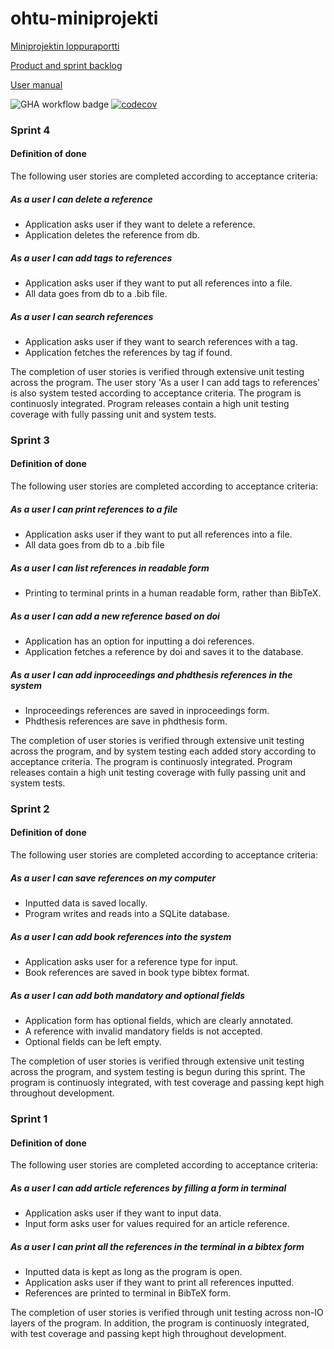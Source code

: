 # ohtu-miniprojekti

[Miniprojektin loppuraportti](https://docs.google.com/document/d/1xz-iKR21njZ1ltdNHVUsIpgpU9R3TVARSUKdSApDu8g/edit)

[Product and sprint backlog](https://docs.google.com/spreadsheets/d/1uLXQf_AoPL6ly2yu5XrqHldBCUcM7QaakHexxE-Yq5s/edit#gid=0)

[User manual](https://github.com/helinal/ohtu-miniprojekti/blob/main/documentation/user_manual.md)

![GHA workflow badge](https://github.com/helinal/ohtu-miniprojekti/workflows/CI/badge.svg)
[![codecov](https://codecov.io/gh/helinal/ohtu-miniprojekti/graph/badge.svg?token=71GPV9BTFQ)](https://codecov.io/gh/helinal/ohtu-miniprojekti)

### Sprint 4

#### Definition of done

The following user stories are completed according to acceptance criteria:

##### As a user I can delete a reference
 - Application asks user if they want to delete a reference.
 - Application deletes the reference from db.

##### As a user I can add tags to references
 - Application asks user if they want to put all references into a file.
 - All data goes from db to a .bib file.

##### As a user I can search references
 - Application asks user if they want to search references with a tag.
 - Application fetches the references by tag if found.


The completion of user stories is verified through extensive unit testing across the program. The user story 'As a user I can add tags to references' is also system tested according to acceptance criteria.
The program is continuosly integrated. Program releases contain a high unit testing coverage with fully passing unit and system tests.

### Sprint 3

#### Definition of done

The following user stories are completed according to acceptance criteria:

##### As a user I can print references to a file
 - Application asks user if they want to put all references into a file.
 - All data goes from db to a .bib file

##### As a user I can list references in readable form
 - Printing to terminal prints in a human readable form, rather than BibTeX.

##### As a user I can add a new reference based on doi
 - Application has an option for inputting a doi references.
 - Application fetches a reference by doi and saves it to the database.

##### As a user I can add inproceedings and phdthesis references in the system
 - Inproceedings references are saved in inproceedings form.
 - Phdthesis references are save in phdthesis form.


The completion of user stories is verified through extensive unit testing across the program, and by system testing each added story according to acceptance criteria.
The program is continuosly integrated. Program releases contain a high unit testing coverage with fully passing unit and system tests.


### Sprint 2

#### Definition of done

The following user stories are completed according to acceptance criteria:

##### As a user I can save references on my computer
 - Inputted data is saved locally.
 - Program writes and reads into a SQLite database.

##### As a user I can add book references into the system
 - Application asks user for a reference type for input.
 - Book references are saved in book type bibtex format.

##### As a user I can add both mandatory and optional fields
 - Application form has optional fields, which are clearly annotated.
 - A reference with invalid mandatory fields is not accepted.
 - Optional fields can be left empty.

The completion of user stories is verified through extensive unit testing across the program, and system testing is begun during this sprint.
The program is continuosly integrated, with test coverage and passing kept high throughout development.



### Sprint 1

#### Definition of done

The following user stories are completed according to acceptance criteria:

##### As a user I can add article references by filling a form in terminal
 - Application asks user if they want to input data.
 - Input form asks user for values required for an article reference.

##### As a user I can print all the references in the terminal in a bibtex form
 - Inputted data is kept as long as the program is open.
 - Application asks user if they want to print all references inputted.
 - References are printed to terminal in BibTeX form.

The completion of user stories is verified through unit testing across non-IO layers of the program.
In addition, the program is continuosly integrated, with test coverage and passing kept high throughout development.


